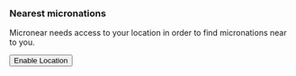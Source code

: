 <section>
    <h3>Nearest micronations</h3>
    <div id="location_notice" class="hidden">
      <p>Micronear needs access to your location in order to find micronations near to you.</p>
      <button id="location_button" class="mdl-button mdl-js-button mdl-button--raised mdl-js-ripple-effect mdl-button--accent">
        Enable Location
      </button>
    </div>
</section>

<section id="found__results">
          
</section>